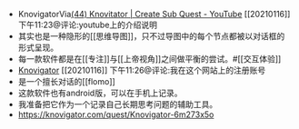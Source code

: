 - KnovigatorVia[(44) Knovitator | Create Sub Quest - YouTube](https://www.youtube.com/watch?v=DKivXaFBwCc&feature=emb_logo) [[20210116]] 下午11:23@评论:youtube上的介绍说明
- 其实也是一种隐形的[[思维导图]]，只不过导图中的每个节点都被以对话框的形式呈现。
- 每一款软件都是在[[专注]]与[[上帝视角]]之间做平衡的尝试。#[[交互体验]]
- [Knovigator](https://knovigator.com/) [[20210116]] 下午11:26@评论:我在这个网站上的注册账号
- 是一个擅长对话的[[flomo]]
- 这款软件也有android版，可以在手机上记录。
- 我准备把它作为一个记录自己长期思考问题的辅助工具。
- https://knovigator.com/quest/Knovigator-6m273x5o
